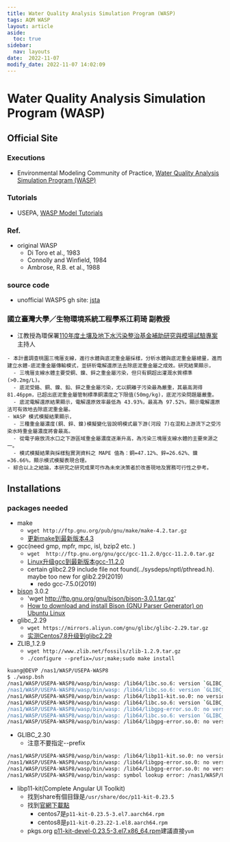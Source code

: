 ```yaml
---
title: Water Quality Analysis Simulation Program (WASP)
tags: AQM WASP
layout: article
aside:
  toc: true
sidebar:
  nav: layouts
date:  2022-11-07
modify_date: 2022-11-07 14:02:09
---
```


# Water Quality Analysis Simulation Program (WASP)
## Official Site
### Executions
- Environmental Modeling Community of Practice, [Water Quality Analysis Simulation Program (WASP)](https://www.epa.gov/ceam/water-quality-analysis-simulation-program-wasp)

### Tutorials
- USEPA, [WASP Model Tutorials](https://www.epa.gov/ceam/wasp-model-tutorials)

### Ref.
- original WASP
  - Di Toro et al., 1983
  - Connolly and Winfield, 1984
  - Ambrose, R.B. et al., 1988

### source code
- unofficial WASP5 gh site: [jsta](https://github.com/jsta/wasp.git)

### 國立臺灣大學／生物環境系統工程學系江莉琦 副教授
- 江教授為環保署[110年度土壤及地下水污染整治基金補助研究與模場試驗專案][江莉琦2022]主持人

```
- 本計畫調查桃園三塊厝支線，進行水體與底泥重金屬採樣，分析水體與底泥重金屬總量，進而建立水體-底泥重金屬傳輸模式，並研析電解還原法去除底泥重金屬之成效。研究結果顯示，
  - 三塊厝支線水體主要受銅、鎳、鋅之重金屬污染，但只有銅超出灌溉水質標準(>0.2mg/L)。
  - 底泥受鉻、銅、鎳、鉛、鋅之重金屬污染，尤以銅離子污染最為嚴重，其最高測得 81.46ppm，已超出底泥重金屬管制標準銅濃度之下限值(50mg/kg)，底泥污染問題屬嚴重。
  - 底泥電解還原結果顯示，電解還原效率最低為 43.93%，最高為 97.52%，顯示電解還原法可有效地去除底泥重金屬。
- WASP 模式模擬結果顯示，
  - 三種重金屬濃度(銅、鋅、鎳)模擬變化皆說明模式最下游(河段 7)在混和上游流下之受污染水時重金屬濃度將會最高。
  - 從電子廠放流水口之下游區域重金屬濃度逐漸升高，為污染三塊厝支線水體的主要來源之一。
  - 模式模擬結果與採樣點實測資料之 MAPE 值為：銅=47.12%、鋅=26.62%、鎳=36.66%，顯示模式模擬表現合理。
- 綜合以上之結論，本研究之研究成果可作為未來決策者於改善現地及實務可行性之參考。
```

## Installations
### packages needed
- make
  - `wget http://ftp.gnu.org/pub/gnu/make/make-4.2.tar.gz`
  - [更新make到最新版本4.3](https://blog.csdn.net/qq_41054313/article/details/119455667?spm=1001.2014.3001.5502)
- gcc(need gmp, mpfr, mpc, isl, bzip2 etc. )
  - `wget  http://ftp.gnu.org/gnu/gcc/gcc-11.2.0/gcc-11.2.0.tar.gz `
  - [Linux升级gcc到最新版本gcc-11.2.0](https://blog.csdn.net/qq_41054313/article/details/119453611)
  - certain glibc2.29 include file not found(../sysdeps/nptl/pthread.h). maybe too new for glib2.29(2019)
    - redo gcc-7.5.0(2019)    
- [bison](https://www.gnu.org/software/bison/) 3.0.2
  - 'wget http://ftp.gnu.org/gnu/bison/bison-3.0.1.tar.gz'
  - [How to download and install Bison (GNU Parser Generator) on Ubuntu Linux](https://geeksww.com/tutorials/miscellaneous/bison_gnu_parser_generator/installation/installing_bison_gnu_parser_generator_ubuntu_linux.php#download_bison)
- glibc_2.29
  - `wget https://mirrors.aliyun.com/gnu/glibc/glibc-2.29.tar.gz`
  - [实测Centos7,8升级到glibc2.29](https://blog.csdn.net/u014793522/article/details/123553248)
- ZLIB_1.2.9
  - `wget http://www.zlib.net/fossils/zlib-1.2.9.tar.gz`
  - `./configure --prefix=/usr;make;sudo make install`
 
```bash
kuang@DEVP /nas1/WASP/USEPA-WASP8
$ ./wasp.bsh
/nas1/WASP/USEPA-WASP8/wasp/bin/wasp: /lib64/libc.so.6: version `GLIBC_2.30' not found (required by /nas1/WASP/USEPA-WASP8/wasp/lib/libudev.so.1)
/nas1/WASP/USEPA-WASP8/wasp/bin/wasp: /lib64/libc.so.6: version `GLIBC_2.30' not found (required by /nas1/WASP/USEPA-WASP8/wasp/lib/libnspr4.so)
/nas1/WASP/USEPA-WASP8/wasp/bin/wasp: /lib64/libp11-kit.so.0: no version information available (required by /nas1/WASP/USEPA-WASP8/wasp/lib/libgnutls.so.30)
/nas1/WASP/USEPA-WASP8/wasp/bin/wasp: /lib64/libc.so.6: version `GLIBC_2.30' not found (required by /nas1/WASP/USEPA-WASP8/wasp/lib/libselinux.so.1)
/nas1/WASP/USEPA-WASP8/wasp/bin/wasp: /lib64/libgpg-error.so.0: no version information available (required by /nas1/WASP/USEPA-WASP8/wasp/lib/libssh-gcrypt.so.4)
/nas1/WASP/USEPA-WASP8/wasp/bin/wasp: /lib64/libc.so.6: version `GLIBC_2.30' not found (required by /nas1/WASP/USEPA-WASP8/wasp/lib/libsystemd.so.0)
/nas1/WASP/USEPA-WASP8/wasp/bin/wasp: /lib64/libgpg-error.so.0: no version information available (required by /nas1/WASP/USEPA-WASP8/wasp/lib/libgcrypt.so.20)
```
- GLIBC_2.30
  - 注意不要指定--prefix

```bash
/nas1/WASP/USEPA-WASP8/wasp/bin/wasp: /lib64/libp11-kit.so.0: no version information available (required by /nas1/WASP/USEPA-WASP8/wasp/lib/libgnutls.so.30)
/nas1/WASP/USEPA-WASP8/wasp/bin/wasp: /lib64/libgpg-error.so.0: no version information available (required by /nas1/WASP/USEPA-WASP8/wasp/lib/libssh-gcrypt.so.4)
/nas1/WASP/USEPA-WASP8/wasp/bin/wasp: /lib64/libgpg-error.so.0: no version information available (required by /nas1/WASP/USEPA-WASP8/wasp/lib/libgcrypt.so.20)
/nas1/WASP/USEPA-WASP8/wasp/bin/wasp: symbol lookup error: /nas1/WASP/USEPA-WASP8/wasp/lib/libgcrypt.so.20: undefined symbol: gpgrt_lock_lock, version GPG_ERROR_1.0
```
- libp11-kit(Complete Angular UI Toolkit)
  - 找到share有個目錄是`/usr/share/doc/p11-kit-0.23.5`
  - 找到[官網下載點](https://pkgs.org/download/libp11-kit.so.0()(64bit))
    - centos7是`p11-kit-0.23.5-3.el7.aarch64.rpm`
    - centos8是`p11-kit-0.23.22-1.el8.aarch64.rpm`
  - pkgs.org [p11-kit-devel-0.23.5-3.el7.x86_64.rpm](https://centos.pkgs.org/7/centos-x86_64/p11-kit-devel-0.23.5-3.el7.x86_64.rpm.html)建議直接`yum`



[江莉琦2022]: <https://srfs.epa.gov.tw/Web/FileDownload.ashx?file=Finalized_20220401170959.pdf> "國立臺灣大學／生物環境系統工程學系江莉琦 副教授 (2022). 農用渠道底泥重金屬傳輸機制與電解還原法整治技術之研析 (期末報告（定稿） No. LAB-R-I-H1-M), 110年度土壤及地下水污染整治基金補助研究與模場試驗專案. 行政院環境保護署, 台北市."


